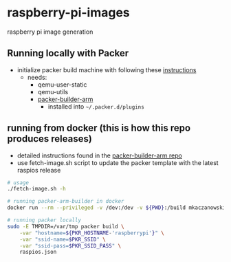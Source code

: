 # raspberry-pi-images
raspberry pi image generation

## Running locally with Packer
- initialize packer build machine with following these [instructions](https://linuxhit.com/build-a-raspberry-pi-image-packer-packer-builder-arm/)
    - needs: 
        - qemu-user-static 
        - qemu-utils
        - [packer-builder-arm](https://github.com/mkaczanowski/packer-builder-arm)
            - installed into `~/.packer.d/plugins`

## running from docker (this is how this repo produces releases)
- detailed instructions found in the [packer-builder-arm repo](https://github.com/mkaczanowski/packer-builder-arm) 
- use fetch-image.sh script to update the packer template with the latest raspios release

```sh
# usage 
./fetch-image.sh -h

# running packer-arm-builder in docker
docker run --rm --privileged -v /dev:/dev -v ${PWD}:/build mkaczanowski/packer-builder-arm build raspberry-spi/pi-imager/raspios.json

# running packer locally
sudo -E TMPDIR=/var/tmp packer build \
    -var "hostname=${PKR_HOSTNAME-'raspberrypi'}" \
    -var "ssid-name=$PKR_SSID" \
    -var "ssid-pass=$PKR_SSID_PASS" \
    raspios.json
```
